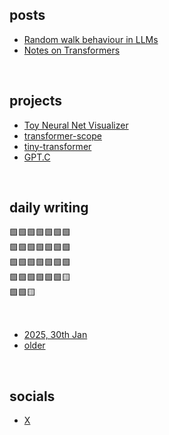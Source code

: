 ## posts

- [Random walk behaviour in LLMs](posts/random-walks-by-llm.md)
- [Notes on Transformers](https://sage-metatarsal-4b4.notion.site/Notes-on-Language-modeling-using-Transformers-17d9a047eafa80e78fabd3300e7bcd1c)

<br>

## projects

- [Toy Neural Net Visualizer](projects/neuralide.html)
- [transformer-scope](https://github.com/attentionmech/transformer-scope)
- [tiny-transformer](https://github.com/attentionmech/tiny-transformer)
- [GPT.C](https://github.com/attentionmech/gpt.c)


<br>


## daily writing

🟩🟩🟩🟩🟩🟩🟩  <br>
🟩🟩🟩🟩🟩🟩🟩 <br>
🟩🟩🟩🟩🟩🟩🟩  <br>
🟩🟩🟩🟩🟩🟩🟨  <br>
🟩🟩🟨  <br>

<br>

- [2025, 30th Jan](2025/0130.md)
- [older](https://github.com/attentionmech/ammusings/tree/main/2025)

<br>

## socials

- [X](https://x.com/attentionmech)

